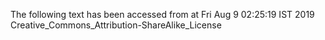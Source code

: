The following text has been accessed from at Fri Aug 9 02:25:19 IST 2019
Creative_Commons_Attribution-ShareAlike_License
